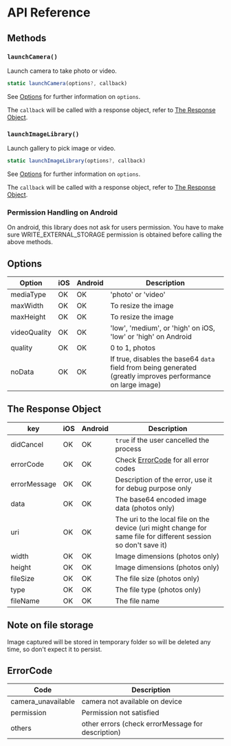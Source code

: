 # API Reference

## Methods

### `launchCamera()`

Launch camera to take photo or video.

```js
static launchCamera(options?, callback)
```

See [Options](#options) for further information on `options`.

The `callback` will be called with a response object, refer to [The Response Object](#the-response-object).

### `launchImageLibrary()`

Launch gallery to pick image or video.

```js
static launchImageLibrary(options?, callback)
```

See [Options](#options) for further information on `options`.

The `callback` will be called with a response object, refer to [The Response Object](#the-response-object).

### Permission Handling on Android

On android, this library does not ask for users permission. You have to make sure WRITE_EXTERNAL_STORAGE permission is obtained before calling the above methods.

## Options

| Option             | iOS   | Android | Description                                                                                                      |
| ------------------ | ------| ------- | ---------------------------------------------------------------------------------------------------------------- |
| mediaType          | OK    | OK      | 'photo' or 'video'                                                                                               |
| maxWidth           | OK    | OK      | To resize the image                                                                                              |
| maxHeight          | OK    | OK      | To resize the image                                                                                              |
| videoQuality       | OK    | OK      | 'low', 'medium', or 'high' on iOS, 'low' or 'high' on Android                                                    |
| quality            | OK    | OK      | 0 to 1, photos                                                                                                   |
| noData             | OK    | OK      | If true, disables the base64 `data` field from being generated (greatly improves performance on large image)     |


## The Response Object

| key              | iOS  | Android | Description                                                                                                          |
| ---------------- | -----| --------| -------------------------------------------------------------------------------------------------------------------- |
| didCancel        | OK   | OK      | `true` if the user cancelled the process                                                                             |
| errorCode        | OK   | OK      | Check [ErrorCode](#ErrorCode) for all error codes                                                                    |
| errorMessage     | OK   | OK      | Description of the error, use it for debug purpose only                                                              |
| data             | OK   | OK      | The base64 encoded image data (photos only)                                                                          |
| uri              | OK   | OK      | The uri to the local file on the device (uri might change for same file for different session so don't save it)      |
| width            | OK   | OK      | Image dimensions (photos only)                                                                                       |
| height           | OK   | OK      | Image dimensions (photos only)                                                                                       |
| fileSize         | OK   | OK      | The file size (photos only)                                                                                          |
| type             | OK   | OK      | The file type (photos only)                                                                                          |
| fileName         | OK   | OK      | The file name                                                                                                        |

## Note on file storage
Image captured will be stored in temporary folder so will be deleted any time, so don't expect it to persist.


## ErrorCode

| Code               | Description                                                                                                      |
| ------------------ | ---------------------------------------------------------------------------------------------------------------- |
| camera_unavailable | camera not available on device                                                                                   |
| permission         | Permission not satisfied                                                                                         |
| others             | other errors (check errorMessage for description)                                                                |